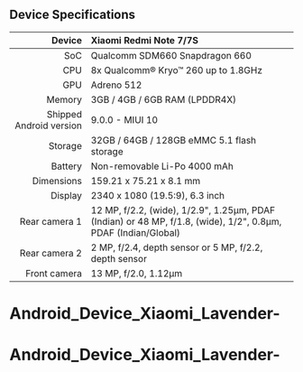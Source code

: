 ## Device Specifications

| Device       | Xiaomi Redmi Note 7/7S                             |
| -----------: | :---------------------------------------------- |
| SoC          | Qualcomm SDM660 Snapdragon 660                  |
| CPU          | 8x Qualcomm® Kryo™ 260 up to 1.8GHz             |
| GPU          | Adreno 512                                      |
| Memory       | 3GB / 4GB / 6GB RAM (LPDDR4X)                         |
| Shipped Android version | 9.0.0 - MIUI 10                               |
| Storage      | 32GB / 64GB / 128GB eMMC 5.1 flash storage                     |
| Battery      | Non-removable Li-Po 4000 mAh                    |
| Dimensions   | 159.21 x 75.21 x 8.1 mm                         |
| Display      | 2340 x 1080 (19.5:9), 6.3 inch                  |
| Rear camera 1 | 12 MP, f/2.2, (wide), 1/2.9", 1.25µm, PDAF (Indian) or 48 MP, f/1.8, (wide), 1/2", 0.8µm, PDAF (Indian/Global)    | 
| Rear camera 2 | 2 MP, f/2.4, depth sensor or 5 MP, f/2.2, depth sensor                    |
| Front camera | 13 MP, f/2.0, 1.12µm|
# Android_Device_Xiaomi_Lavender-
# Android_Device_Xiaomi_Lavender-
